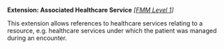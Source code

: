 **Extension: Associated Healthcare Service**  *[[FMM Level 1](guidance.html)]*

This extension allows references to healthcare services relating to a resource, e.g. healthcare services under which the patient was managed during an encounter.